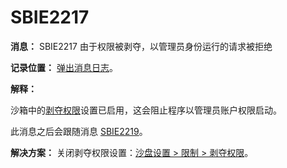 # SBIE2217

**消息：** SBIE2217 由于权限被剥夺，以管理员身份运行的请求被拒绝

**记录位置：** [弹出消息日志](PopupMessageLog.md)。

**解释：**

沙箱中的[剥夺权限](RestrictionsSettings.md#drop-rights)设置已启用，这会阻止程序以管理员账户权限启动。

此消息之后会跟随消息 [SBIE2219](SBIE2219.md)。

**解决方案：** 关闭剥夺权限设置：[沙盘设置 > 限制 > 剥夺权限](RestrictionsSettings.md#drop-rights)。
